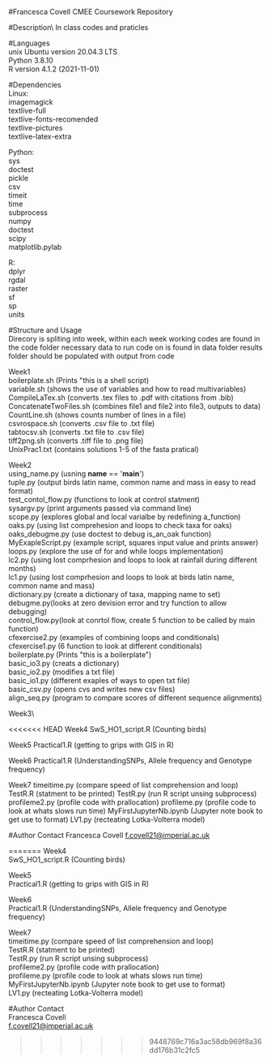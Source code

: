 #Francesca Covell CMEE Coursework Repository

#Description\ 
In class codes and praticles 

#Languages\
unix Ubuntu version 20.04.3 LTS\
Python 3.8.10\
R version 4.1.2 (2021-11-01)
 
#Dependencies\
Linux:\
imagemagick\
textlive-full\
textlive-fonts-recomended\
textlive-pictures\
textlive-latex-extra

Python:\
sys\
doctest\
pickle\
csv\
timeit\
time\
subprocess\
numpy\
doctest\
scipy\
matplotlib.pylab

R:\
dplyr\
rgdal\
raster\
sf\
sp\
units


#Structure and Usage\
Direcory is spliting into week, within each week working codes are found in the code folder
necessary data to run code on is found in data folder
results folder should be populated with output from code

Week1\
boilerplate.sh (Prints "this is a shell script)\
variable.sh (shows the use of variables and how to read multivariables)\
CompileLaTex.sh (converts .tex files to .pdf with citations from .bib)\
ConcatenateTwoFiles.sh (combines file1 and file2 into file3, outputs to data)\
CountLine.sh (shows counts number of lines in a file)\
csvrospace.sh (converts .csv file to .txt file)\
tabtocsv.sh (converts .txt file to .csv file)\
tiff2png.sh (converts .tiff file to .png file)\
UnixPrac1.txt (contains solutions 1-5 of the fasta pratical)

Week2\
using_name.py (usning __name__ == '__main__')\
tuple.py (output birds latin name, common name and mass in easy to read format)\
test_contol_flow.py (functions to look at control statment)\
sysargv.py (print arguments passed via command line)\
scope.py (explores global and local varialbe by redefining a_function)\
oaks.py (using list comprehesion and loops to check taxa for oaks)\
oaks_debugme.py (use doctest to debug is_an_oak function)\
MyExapleScript.py (example script, squares input value and prints answer)\
loops.py (explore the use of for and while loops implementation)\
lc2.py (using lost comprhesion and loops to look at rainfall during different months)\
lc1.py (using lost comprhesion and loops to look at birds latin name, common name and mass)\
dictionary.py (create a dictionary of taxa, mapping name to set)\
debugme.py(looks at zero devision error and try function to allow debugging)\
control_flow.py(look at conrtol flow, create 5 function to be called by main function)\
cfexercise2.py (examples of combining loops and conditionals)\
cfexercise1.py (6 function to look at different conditionals)\
boilerplate.py (Prints "this is a boilerplate")\
basic_io3.py (creats a dictionary)\
basic_io2.py (modifies a txt file)\
basic_io1.py (different exaples of ways to open txt file)\
basic_csv.py (opens cvs and writes new csv files)\
align_seq.py (program to compare scores of different sequence alignments)

Week3\

<<<<<<< HEAD
Week4
SwS_HO1_script.R (Counting birds)

Week5
Practical1.R (getting to grips with GIS in R)

Week6
Practical1.R (UnderstandingSNPs, Allele frequency and Genotype frequency)

Week7
timeitime.py (compare speed of list comprehension and loop)
TestR.R (statment to be printed)
TestR.py (run R script unsing subprocess)
profileme2.py (profile code with prallocation)
profileme.py (profile code to look at whats slows run time)
MyFirstJupyterNb.ipynb (Jupyter note book to get use to format)
LV1.py (recteating Lotka-Volterra model)

#Author Contact
Francesca Covell
f.covell21@imperial.ac.uk

=======
Week4\
SwS_HO1_script.R (Counting birds)

Week5\
Practical1.R (getting to grips with GIS in R)

Week6\
Practical1.R (UnderstandingSNPs, Allele frequency and Genotype frequency)

Week7\
timeitime.py (compare speed of list comprehension and loop)\
TestR.R (statment to be printed)\
TestR.py (run R script unsing subprocess)\
profileme2.py (profile code with prallocation)\
profileme.py (profile code to look at whats slows run time)\
MyFirstJupyterNb.ipynb (Jupyter note book to get use to format)\
LV1.py (recteating Lotka-Volterra model)

#Author Contact\
Francesca Covell\
f.covell21@imperial.ac.uk
>>>>>>> 9448769c716a3ac58db969f8a36dd176b31c2fc5
